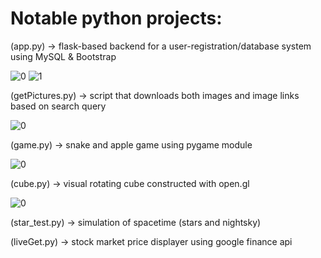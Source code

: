 # Notable python projects:

(app.py) -> flask-based backend for a user-registration/database system using MySQL & Bootstrap

![0](https://i.imgur.com/8o5FVs7.png)
![1](https://i.imgur.com/Mth4Pg6.png)

(getPictures.py) -> script that downloads both images and image links based on search query

![0](https://i.imgur.com/82h5D4c.jpg)

(game.py) -> snake and apple game using pygame module

![0](https://i.imgur.com/D5cVBdA.png)

(cube.py) -> visual rotating cube constructed with open.gl

![0](https://i.imgur.com/7GVD7i9.png)

(star_test.py) -> simulation of spacetime (stars and nightsky)

(liveGet.py) -> stock market price displayer using google finance api

